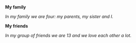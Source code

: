 
**My family**

*In my family we are four: my parents, my sister and I.* 

**My friends**

_In my group of friends we are 13 and we love each other a lot._
